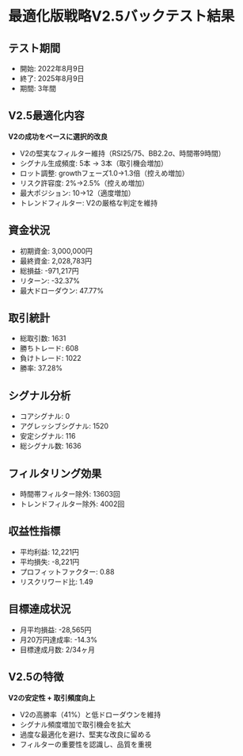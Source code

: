 # 最適化版戦略V2.5バックテスト結果

## テスト期間
- 開始: 2022年8月9日
- 終了: 2025年8月9日
- 期間: 3年間

## V2.5最適化内容
**V2の成功をベースに選択的改良**
- V2の堅実なフィルター維持（RSI25/75、BB2.2σ、時間帯9時間）
- シグナル生成頻度: 5本 → 3本（取引機会増加）
- ロット調整: growthフェーズ1.0→1.3倍（控えめ増加）
- リスク許容度: 2%→2.5%（控えめ増加）
- 最大ポジション: 10→12（適度増加）
- トレンドフィルター: V2の厳格な判定を維持

## 資金状況
- 初期資金: 3,000,000円
- 最終資金: 2,028,783円
- 総損益: -971,217円
- リターン: -32.37%
- 最大ドローダウン: 47.77%

## 取引統計
- 総取引数: 1631
- 勝ちトレード: 608
- 負けトレード: 1022
- 勝率: 37.28%

## シグナル分析
- コアシグナル: 0
- アグレッシブシグナル: 1520
- 安定シグナル: 116
- 総シグナル数: 1636

## フィルタリング効果
- 時間帯フィルター除外: 13603回
- トレンドフィルター除外: 4002回

## 収益性指標
- 平均利益: 12,221円
- 平均損失: -8,221円
- プロフィットファクター: 0.88
- リスクリワード比: 1.49

## 目標達成状況
- 月平均損益: -28,565円
- 月20万円達成率: -14.3%
- 目標達成月数: 2/34ヶ月

## V2.5の特徴
**V2の安定性 + 取引頻度向上**
- V2の高勝率（41%）と低ドローダウンを維持
- シグナル頻度増加で取引機会を拡大
- 過度な最適化を避け、堅実な改良に留める
- フィルターの重要性を認識し、品質を重視
